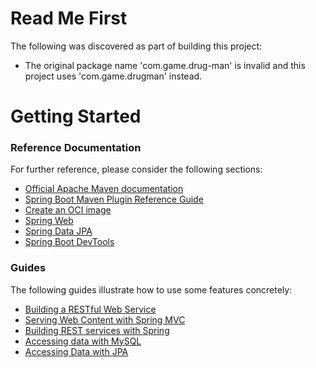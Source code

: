 # Read Me First
The following was discovered as part of building this project:

* The original package name 'com.game.drug-man' is invalid and this project uses 'com.game.drugman' instead.

# Getting Started

### Reference Documentation
For further reference, please consider the following sections:

* [Official Apache Maven documentation](https://maven.apache.org/guides/index.html)
* [Spring Boot Maven Plugin Reference Guide](https://docs.spring.io/spring-boot/docs/3.1.5-SNAPSHOT/maven-plugin/reference/html/)
* [Create an OCI image](https://docs.spring.io/spring-boot/docs/3.1.5-SNAPSHOT/maven-plugin/reference/html/#build-image)
* [Spring Web](https://docs.spring.io/spring-boot/docs/3.1.5-SNAPSHOT/reference/htmlsingle/index.html#web)
* [Spring Data JPA](https://docs.spring.io/spring-boot/docs/3.1.5-SNAPSHOT/reference/htmlsingle/index.html#data.sql.jpa-and-spring-data)
* [Spring Boot DevTools](https://docs.spring.io/spring-boot/docs/3.1.5-SNAPSHOT/reference/htmlsingle/index.html#using.devtools)

### Guides
The following guides illustrate how to use some features concretely:

* [Building a RESTful Web Service](https://spring.io/guides/gs/rest-service/)
* [Serving Web Content with Spring MVC](https://spring.io/guides/gs/serving-web-content/)
* [Building REST services with Spring](https://spring.io/guides/tutorials/rest/)
* [Accessing data with MySQL](https://spring.io/guides/gs/accessing-data-mysql/)
* [Accessing Data with JPA](https://spring.io/guides/gs/accessing-data-jpa/)

